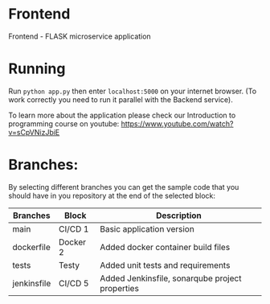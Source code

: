 # Frontend
Frontend - FLASK microservice application

# Running
Run `python app.py` then enter `localhost:5000` on your internet browser. (To work correctly you need to run it parallel with the Backend service).

To learn more about the application please check our Introduction to programming course on youtube:
https://www.youtube.com/watch?v=sCpVNizJbiE

# Branches:
By selecting different branches you can get the sample code that you should have in you repository at the end of the selected block:

|Branches  | Block  | Description  | 
|---|---|---|
| main | CI/CD 1 | Basic application version |
| dockerfile | Docker 2 | Added docker container build files |
| tests | Testy | Added unit tests and requirements |
| jenkinsfile | CI/CD 5 | Added Jenkinsfile, sonarqube project properties|